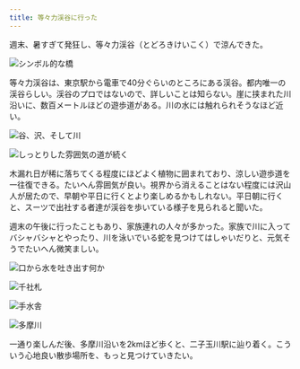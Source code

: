 ```yaml
---
title: 等々力渓谷に行った
---
```

週末、暑すぎて発狂し、等々力渓谷（とどろきけいこく）で涼んできた。

![](https://lh5.googleusercontent.com/t4GnRnQXQkQHXqliQTmQqfDFoAZlg9ffr8oNC3d0L78sqMeQp4upvaFaUSMxsTIs7ebQAwDdf1YwSblzDfTfwLagUuV5Biwb8M4YSG_Vhw0hjatiJclZNmUOfiW10pcy5SKBkwZXng3A2Z4qhKbkRiw "シンボル的な橋")

等々力渓谷は、東京駅から電車で40分ぐらいのところにある渓谷。都内唯一の渓谷らしい。渓谷のプロではないので、詳しいことは知らない。崖に挟まれた川沿いに、数百メートルほどの遊歩道がある。川の水には触れられそうなほど近い。

![](https://lh6.googleusercontent.com/YFIeUriZahTM6dQiggYPaSZIv_3fle9xMFJ983qz0a6MQFL7y_QglsIGxA0tTJ4W7qWAQRNnyOX_xSO_VaaMHfiaxWRYIAECVk9q4RztG1fZwEeXau3EqNjYXKh783Tcpqe2tNkRXHps40_dolMWMw8 "谷、沢、そして川")

![](https://lh5.googleusercontent.com/vBVQQJHRqkirTvh2JiDXwgAqc_rtGjup2sytF3MBYuDJeO-bp-RYN3vdiWj2IyZnNd_T5Rl7b50oJ_USAW3L5sxeiT3gMJDMpXztVTJUVpxmGKrenAXkyySre8nd9CgCRfCQFyzMOI0DL2tQcZ0qtJo "しっとりした雰囲気の道が続く")

木漏れ日が稀に落ちてくる程度にほどよく植物に囲まれており、涼しい遊歩道を一往復できる。たいへん雰囲気が良い。視界から消えることはない程度には沢山人が居たので、早朝や平日に行くとより楽しめるかもしれない。平日朝に行くと、スーツで出社する者達が渓谷を歩いている様子を見られると聞いた。

週末の午後に行ったこともあり、家族連れの人々が多かった。家族で川に入ってバシャバシャとやったり、川を泳いでいる蛇を見つけてはしゃいだりと、元気そうでたいへん微笑ましい。

![](https://lh4.googleusercontent.com/I14YVC-R1viZUg8F_1y10eDbG0DLL0OsmLReDOuj2TeVmov6c-A5g0OIC6TF7yiAV7wDc5Kt4xczPNtiLqmt6pEbdMsEZ3AQNCwWnZSDkYkEqU0P5CVQUad83qh-kn8D-CfO9AYKsPRi3eGkLs_2Ln4 "口から水を吐き出す何か")

![](https://lh4.googleusercontent.com/-cMIQozliXwWS_I1r-1l-Vxc6EAsK1wLbLHk4dYT2R_LbWrCBTFbdti2FDpu5OEnjXXfZ7OoNiKj2ZB067DoLDYNl2xZbpmT4ukYzdyEALtn8fyJRKwC7HdKvELAkXVc_PuqQhKZuFvMiti9mpFNDS4 "千社札")

![](https://lh3.googleusercontent.com/ypfBsHD2UrbuByVvt-YjHGNtb_ZOMWDuzynPyknN3_rm6BKlHVvIsTQSbtZUcLm0gdqa97rmaNmmy2SvVC__A8We7VvnJSXzIvTFgamzuaSh72z5p9aoWBj3nYUAUPnR27RaNA2EUM0ZMzksW0QU7XY "手水舎")

![](https://lh4.googleusercontent.com/HyHHqhpPvlPTszMMt28Ovm8A90VfX5r1yK5VX9Y01FAvZsnfppFJxv8z7tc5EH86FeAVJEE_negwcrhgjQjyuzV2FRhJWzs0Jo92El88t_5VckodxEQ-uxj8mi6N3WhufJHYJSf5JeM6cVE6ovUw87k "多摩川")

一通り楽しんだ後、多摩川沿いを2kmほど歩くと、二子玉川駅に辿り着く。こういう心地良い散歩場所を、もっと見つけていきたい。

